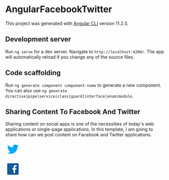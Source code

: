 # AngularFacebookTwitter

This project was generated with [Angular CLI](https://github.com/angular/angular-cli) version 11.2.5.

## Development server

Run `ng serve` for a dev server. Navigate to `http://localhost:4200/`. The app will automatically reload if you change any of the source files.

## Code scaffolding

Run `ng generate component component-name` to generate a new component. You can also use `ng generate directive|pipe|service|class|guard|interface|enum|module`.

## Sharing Content To Facebook And Twitter

Sharing content on social apps is one of the necessities of today's web applications or single-page applications. In this template, I am going to share how can we post content on Facebook and Twitter applications.

<svg xmlns="http://www.w3.org/2000/svg"  viewBox="0 0 48 48" width="48px" height="48px"><path fill="#03A9F4" d="M42,12.429c-1.323,0.586-2.746,0.977-4.247,1.162c1.526-0.906,2.7-2.351,3.251-4.058c-1.428,0.837-3.01,1.452-4.693,1.776C34.967,9.884,33.05,9,30.926,9c-4.08,0-7.387,3.278-7.387,7.32c0,0.572,0.067,1.129,0.193,1.67c-6.138-0.308-11.582-3.226-15.224-7.654c-0.64,1.082-1,2.349-1,3.686c0,2.541,1.301,4.778,3.285,6.096c-1.211-0.037-2.351-0.374-3.349-0.914c0,0.022,0,0.055,0,0.086c0,3.551,2.547,6.508,5.923,7.181c-0.617,0.169-1.269,0.263-1.941,0.263c-0.477,0-0.942-0.054-1.392-0.135c0.94,2.902,3.667,5.023,6.898,5.086c-2.528,1.96-5.712,3.134-9.174,3.134c-0.598,0-1.183-0.034-1.761-0.104C9.268,36.786,13.152,38,17.321,38c13.585,0,21.017-11.156,21.017-20.834c0-0.317-0.01-0.633-0.025-0.945C39.763,15.197,41.013,13.905,42,12.429"/></svg>

<svg xmlns="http://www.w3.org/2000/svg"  viewBox="0 0 48 48" width="48px" height="48px"><linearGradient id="awSgIinfw5_FS5MLHI~A9a" x1="6.228" x2="42.077" y1="4.896" y2="43.432" gradientUnits="userSpaceOnUse"><stop offset="0" stop-color="#0d61a9"/><stop offset="1" stop-color="#16528c"/></linearGradient><path fill="url(#awSgIinfw5_FS5MLHI~A9a)" d="M42,40c0,1.105-0.895,2-2,2H8c-1.105,0-2-0.895-2-2V8c0-1.105,0.895-2,2-2h32	c1.105,0,2,0.895,2,2V40z"/><path d="M25,38V27h-4v-6h4v-2.138c0-5.042,2.666-7.818,7.505-7.818c1.995,0,3.077,0.14,3.598,0.208	l0.858,0.111L37,12.224L37,17h-3.635C32.237,17,32,18.378,32,19.535V21h4.723l-0.928,6H32v11H25z" opacity=".05"/><path d="M25.5,37.5v-11h-4v-5h4v-2.638c0-4.788,2.422-7.318,7.005-7.318c1.971,0,3.03,0.138,3.54,0.204	l0.436,0.057l0.02,0.442V16.5h-3.135c-1.623,0-1.865,1.901-1.865,3.035V21.5h4.64l-0.773,5H31.5v11H25.5z" opacity=".07"/><path fill="#fff" d="M33.365,16H36v-3.754c-0.492-0.064-1.531-0.203-3.495-0.203c-4.101,0-6.505,2.08-6.505,6.819V22h-4v4	h4v11h5V26h3.938l0.618-4H31v-2.465C31,17.661,31.612,16,33.365,16z"/></svg>




